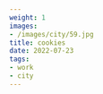 ```yaml
---
weight: 1
images:
- /images/city/59.jpg
title: cookies
date: 2022-07-23
tags:
- work
- city
---
```

